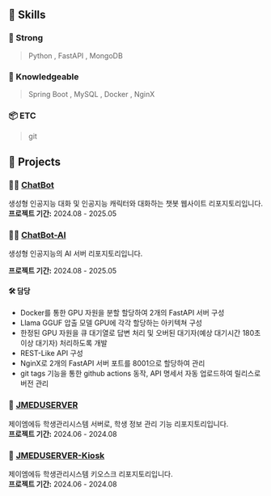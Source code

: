 ## 📑 Skills

### 💪 Strong
> Python , FastAPI , MongoDB


### 🍼 Knowledgeable
> Spring Boot , MySQL , Docker , NginX 


### 📦 ETC
> git


## 📁 Projects
### 🤖💬 [ChatBot](/portfolio/chatbot)
생성형 인공지능 대화 및 인공지능 캐릭터와 대화하는 챗봇 웹사이트 리포지토리입니다.
<br>
**프로젝트 기간:** 2024.08 - 2025.05

### 🤖💬 [ChatBot-AI](/portfolio/chatbot-ai)
생성형 인공지능의 AI 서버 리포지토리입니다.
<br>

**프로젝트 기간:** 2024.08 - 2025.05
<br>

#### 🛠️ **담당**
- Docker를 통한 GPU 자원을 분할 할당하여 2개의 FastAPI 서버 구성
- Llama GGUF 압출 모델 GPU에 각각 할당하는 아키텍쳐 구성
- 한정된 GPU 자원을 큐 대기열로 답변 처리 및 오버된 대기자(예상 대기시간 180초 이상 대기자) 처리하도록 개발
- REST-Like API 구성
- NginX로 2개의 FastAPI 서버 포트를 8001으로 할당하여 관리
- git tags 기능을 통한 github actions 동작, API 명세서 자동 업로드하여 릴리스로 버전 관리 

### 🏫 [JMEDUSERVER](/portfolio/JMEDUSERVER)
제이엠에듀 학생관리시스템 서버로, 학생 정보 관리 기능 리포지토리입니다.
<br>
**프로젝트 기간:** 2024.06 - 2024.08

### 🏫 [JMEDUSERVER-Kiosk](/portfolio/ClassLinker)
제이엠에듀 학생관리시스템 키오스크 리포지토리입니다.
<br>
**프로젝트 기간:** 2024.06 - 2024.08

<br><br>